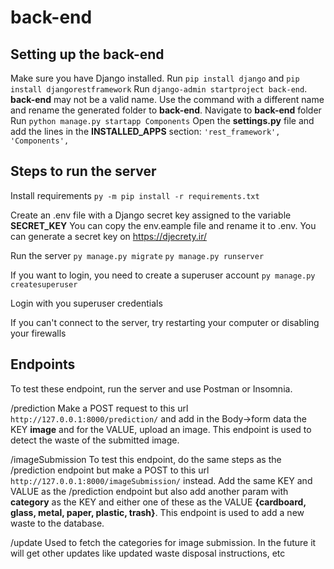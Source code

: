 # back-end

## Setting up the back-end

Make sure you have Django installed. Run `pip install django` and `pip install djangorestframework`
Run `django-admin startproject back-end`. **back-end** may not be a valid name. Use the command with a different name and rename the generated folder to **back-end**.
Navigate to **back-end** folder
Run `python manage.py startapp Components`
Open the **settings.py** file and add the lines in the **INSTALLED_APPS** section:
`'rest_framework',`
`'Components',`

## Steps to run the server

Install requirements
`py -m pip install -r requirements.txt`

Create an .env file with a Django secret key assigned to the variable **SECRET_KEY**
You can copy the env.eample file and rename it to .env.
You can generate a secret key on https://djecrety.ir/

Run the server
`py manage.py migrate`
`py manage.py runserver`

If you want to login, you need to create a superuser account
`py manage.py createsuperuser`

Login with you superuser credentials

If you can't connect to the server, try restarting your computer or disabling your firewalls

## Endpoints

To test these endpoint, run the server and use Postman or Insomnia.

/prediction
Make a POST request to this url `http://127.0.0.1:8000/prediction/` and add in the Body->form data the KEY **image** and for the VALUE, upload an image. This endpoint is used to detect the waste of the submitted image.

/imageSubmission
To test this endpoint, do the same steps as the /prediction endpoint but make a POST to this url `http://127.0.0.1:8000/imageSubmission/` instead. Add the same KEY and VALUE as the /prediction endpoint but also add another param with **category** as the KEY and either one of these as the VALUE **{cardboard, glass, metal, paper, plastic, trash}**. This endpoint is used to add a new waste to the database.

/update
Used to fetch the categories for image submission. In the future it will get other updates like updated waste disposal instructions, etc
